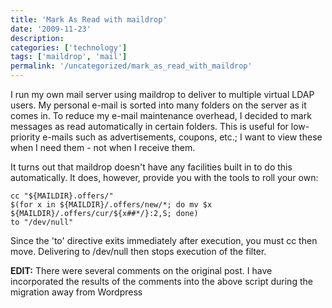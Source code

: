 ```yaml
---
title: 'Mark As Read with maildrop'
date: '2009-11-23'
description:
categories: ['technology']
tags: ['maildrop', 'mail']
permalink: '/uncategorized/mark_as_read_with_maildrop'
---
```

I run my own mail server using maildrop to deliver to multiple virtual LDAP users. My personal e-mail is sorted into many folders on the server as it comes in. To reduce my e-mail maintenance overhead, I decided to mark messages as read automatically in certain folders. This is useful for low-priority e-mails such as advertisements, coupons, etc.; I want to view these when I need them - not when I receive them.

It turns out that maildrop doesn't have any facilities built in to do this automatically. It does, however, provide you with the tools to roll your own:

    cc "${MAILDIR}.offers/"
    $(for x in ${MAILDIR}/.offers/new/*; do mv $x ${MAILDIR}/.offers/cur/${x##*/}:2,S; done)
    to "/dev/null"
    

Since the 'to' directive exits immediately after execution, you must cc then move. Delivering to /dev/null then stops execution of the filter.

**EDIT:** There were several comments on the original post. I have incorporated the results of the comments into the above script during the migration away from Wordpress
